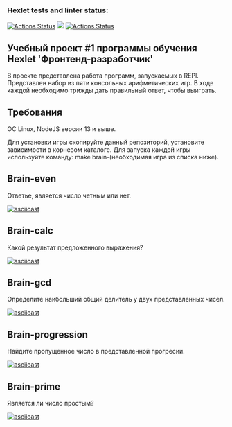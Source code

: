 ### Hexlet tests and linter status:

[![Actions Status](https://github.com/pavel-likharev/frontend-project-lvl1/workflows/hexlet-check/badge.svg)](https://github.com/pavel-likharev/frontend-project-lvl1/actions)
<a href="https://codeclimate.com/github/pavel-likharev/frontend-project-lvl1/maintainability"><img src="https://api.codeclimate.com/v1/badges/a99a88d28ad37a79dbf6/maintainability" /></a>
[![Actions Status](https://github.com/pavel-likharev/frontend-project-lvl1/actions/workflows/eslint.yml/badge.svg)](https://github.com/pavel-likharev/frontend-project-lvl1/actions)

## Учебный проект #1 программы обучения Hexlet 'Фронтенд-разработчик'

В проекте представлена работа программ, запускаемых в REPl.
Представлен набор из пяти консольных арифметических игр. В ходе каждой необходимо трижды дать правильный ответ, чтобы выиграть.

## Требования

ОС Linux, NodeJS версии 13 и выше.

Для установки игры скопируйте данный репозиторий, установите зависимости в корневом каталоге.
Для запуска каждой игры используйте команду: make brain-(необходимая игра из списка ниже).

## Brain-even

Ответье, является число четным или нет.

[![asciicast](https://asciinema.org/a/J8F7PasbBHSwgQnyijRIr2YFE.svg)](https://asciinema.org/a/J8F7PasbBHSwgQnyijRIr2YFE)

## Brain-calc

Какой результат предложенного выражения?

[![asciicast](https://asciinema.org/a/3mumhEbZMZANwQfDXrEQ13IB7.svg)](https://asciinema.org/a/3mumhEbZMZANwQfDXrEQ13IB7)

## Brain-gcd

Определите наибольший общий делитель у двух представленных чисел.

[![asciicast](https://asciinema.org/a/wrlIRjLrWHlXXKcO0i7ze3gHf.svg)](https://asciinema.org/a/wrlIRjLrWHlXXKcO0i7ze3gHf)

## Brain-progression

Найдите пропущенное число в представленной прогресии.

[![asciicast](https://asciinema.org/a/Pi6xFaSKd14dFvmG4ZQFv0tj7.svg)](https://asciinema.org/a/Pi6xFaSKd14dFvmG4ZQFv0tj7)

## Brain-prime

Является ли число простым?

[![asciicast](https://asciinema.org/a/j6O9FZwi27c3SpJr5DlhujO2s.svg)](https://asciinema.org/a/j6O9FZwi27c3SpJr5DlhujO2s)
